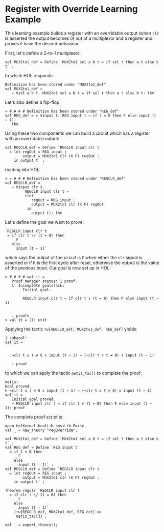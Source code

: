 # Register with Override Learning Example

This learning example builds a register with an overridable output
(when `clr` is asserted the output becomes 0) out of a multiplexor
and a register and proves it have the desired behaviour.

First, let's define a 2-to-1 multiplexor:

```
val MUX2to1_def = Define `MUX2to1 sel a b t = if sel t then a t else b t` ;
```

to which HOL responds:

```
Definition has been stored under "MUX2to1_def"
val MUX2to1_def =
   ⊢ ∀sel a b t. MUX2to1 sel a b t = if sel t then a t else b t: thm
```

Let's also define a flip-flop:

```
> # # # # Definition has been stored under "REG_def"
val REG_def = ⊢ ∀input t. REG input t ⇔ if t = 0 then F else input (t − 1):
   thm
```

Using these two components we can build a circuit which has a register with an overridable output:

```
val REGCLR_def = Define `REGCLR input clr t
  = let regOut = REG input ;
        output = MUX2to1 clr (K F) regOut ;
    in output t` ;
```

reading into HOL:

```
> > # # # Definition has been stored under "REGCLR_def"
val REGCLR_def =
   ⊢ ∀input clr t.
         REGCLR input clr t ⇔
         (let
            regOut = REG input ;
            output = MUX2to1 clr (K F) regOut
          in
            output t): thm
```

Let's define the goal we want to prove:

```
`REGCLR input clr t
 = if clr t \/ (t = 0) then
     F
   else
     input (t - 1)`
```

which says the output of the circuit is `F` when either the `clr` signal is asserted or if it is the first cycle after reset, otherwise the output is the value of the previous input. Our goal is now set up in HOL:

```
> # # # # val it =
   Proof manager status: 1 proof.
   1. Incomplete goalstack:
        Initial goal:

        REGCLR input clr t ⇔ if clr t ∨ (t = 0) then F else input (t − 1)


   : proofs
> val it = (): unit
```

Applying the tactic `rw[REGCLR_def, MUX2to1_def, REG_def]` yields:

```
1 subgoal:
val it =


   ¬clr t ∧ t ≠ 0 ∧ input (t − 1) ⇔ (¬clr t ∧ t ≠ 0) ∧ input (t − 1)

   : proof
```

to which we can apply the tactic `metis_tac[]` to complete the proof:

```
metis:
Goal proved.
⊢ ¬clr t ∧ t ≠ 0 ∧ input (t − 1) ⇔ (¬clr t ∧ t ≠ 0) ∧ input (t − 1)
val it =
   Initial goal proved.
   ⊢ REGCLR input clr t ⇔ if clr t ∨ (t = 0) then F else input (t − 1): proof
```

The complete proof script is:

```
open HolKernel boolLib bossLib Parse
val _ = new_theory "regOverride";

val MUX2to1_def = Define `MUX2to1 sel a b t = if sel t then a t else b t` ;
val REG_def = Define `REG input t
  = if t = 0 then
      F
    else
      input (t - 1)` ;
val REGCLR_def = Define `REGCLR input clr t
  = let regOut = REG input ;
        output = MUX2to1 clr (K F) regOut ;
    in output t` ;

Theorem regclr `REGCLR input clr t
  = if clr t \/ (t = 0) then
      F
    else
      input (t - 1)`
    (rw[REGCLR_def, MUX2to1_def, REG_def] >>
     metis_tac[]) ;

val _ = export_theory();
```
